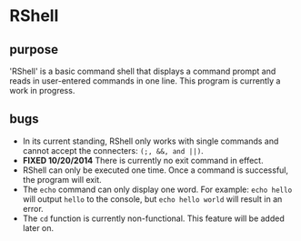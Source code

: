 RShell
======

purpose
-------
'RShell' is a basic command shell that displays a command prompt and reads in user-entered commands
in one line.
This program is currently a work in progress.

bugs
----
* In its current standing, RShell only works with single commands and cannot accept the connecters:
`(;, &&, and ||)`.
* **FIXED 10/20/2014** There is currently no exit command in effect.
* RShell can only be executed one time. Once a command is successful, the program will exit.
* The `echo` command can only display one word. For example: `echo hello` will output `hello` to the
console, but `echo hello world` will result in an error.
* The `cd` function is currently non-functional. This feature will be added later on.
